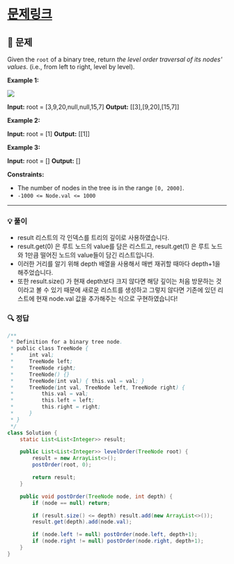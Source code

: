 # [문제링크](https://leetcode.com/problems/binary-tree-level-order-traversal/)

## 📝 문제

Given the `root` of a binary tree, return _the level order traversal of its nodes' values_. (i.e., from left to right, level by level).

**Example 1:**

![](https://assets.leetcode.com/uploads/2021/02/19/tree1.jpg)

**Input:** root = [3,9,20,null,null,15,7]
**Output:** [[3],[9,20],[15,7]]

**Example 2:**

**Input:** root = [1]
**Output:** [[1]]

**Example 3:**

**Input:** root = []
**Output:** []

**Constraints:**

- The number of nodes in the tree is in the range `[0, 2000]`.
- `-1000 <= Node.val <= 1000`


---

### 💡 풀이

- result 리스트의 각 인덱스를 트리의 깊이로 사용하였습니다.
- result.get(0) 은 루트 노드의 value를 담은 리스트고, result.get(1) 은 루트 노드와 1만큼 떨어진 노드의 value들이 담긴 리스트입니다.
- 이러한 거리를 알기 위해 depth 배열을 사용해서 매번 재귀할 때마다 depth+1을 해주었습니다.
- 또한 result.size() 가 현재 depth보다 크지 않다면 해당 깊이는 처음 방문하는 것이라고 볼 수 있기 때문에 새로운 리스트를 생성하고 그렇지 않다면 기존에 있던 리스트에 현재 node.val 값을 추가해주는 식으로 구현하였습니다!


### 🔍 정답

```java
/**
 * Definition for a binary tree node.
 * public class TreeNode {
 *     int val;
 *     TreeNode left;
 *     TreeNode right;
 *     TreeNode() {}
 *     TreeNode(int val) { this.val = val; }
 *     TreeNode(int val, TreeNode left, TreeNode right) {
 *         this.val = val;
 *         this.left = left;
 *         this.right = right;
 *     }
 * }
 */
class Solution {
    static List<List<Integer>> result;

    public List<List<Integer>> levelOrder(TreeNode root) {
        result = new ArrayList<>();
        postOrder(root, 0);

        return result;
    }

    public void postOrder(TreeNode node, int depth) {
        if (node == null) return;

        if (result.size() <= depth) result.add(new ArrayList<>());
        result.get(depth).add(node.val);

        if (node.left != null) postOrder(node.left, depth+1);
        if (node.right != null) postOrder(node.right, depth+1);
    }
}
```